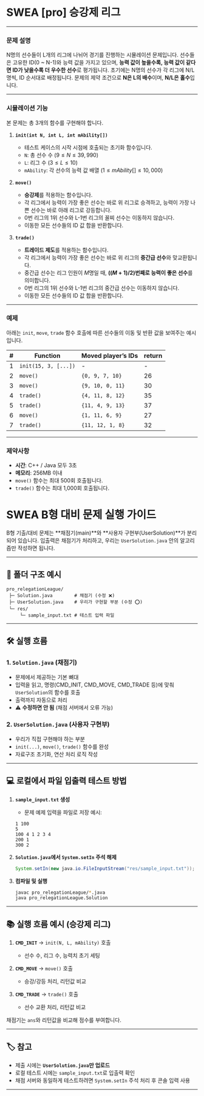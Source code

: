 # SWEA [pro] 승강제 리그

---

### 문제 설명

N명의 선수들이 L개의 리그에 나뉘어 경기를 진행하는 시뮬레이션 문제입니다. 선수들은 고유한 ID(0 ~ N-1)와 능력 값을 가지고 있으며, **능력 값이 높을수록, 능력 값이 같다면 ID가 낮을수록 더 우수한 선수**로 평가됩니다. 초기에는 N명의 선수가 각 리그에 N/L명씩, ID 순서대로 배정됩니다. 문제의 제약 조건으로 **N은 L의 배수**이며, **N/L은 홀수**입니다.

---

### 시뮬레이션 기능

본 문제는 총 3개의 함수를 구현해야 합니다.

1.  **`init(int N, int L, int mAbility[])`**
    -   테스트 케이스의 시작 시점에 호출되는 초기화 함수입니다.
    -   `N`: 총 선수 수 ($9 \le N \le 39,990$)
    -   `L`: 리그 수 ($3 \le L \le 10$)
    -   `mAbility`: 각 선수의 능력 값 배열 ($1 \le mAbility[] \le 10,000$)

2.  **`move()`**
    -   **승강제**를 적용하는 함수입니다.
    -   각 리그에서 능력이 가장 좋은 선수는 바로 위 리그로 승격하고, 능력이 가장 나쁜 선수는 바로 아래 리그로 강등합니다.
    -   0번 리그의 1위 선수와 L-1번 리그의 꼴찌 선수는 이동하지 않습니다.
    -   이동한 모든 선수들의 ID 값 합을 반환합니다.

3.  **`trade()`**
    -   **트레이드 제도**를 적용하는 함수입니다.
    -   각 리그에서 능력이 가장 좋은 선수는 바로 위 리그의 **중간급 선수**와 맞교환됩니다.
    -   중간급 선수는 리그 인원이 $M$명일 때, **$((M+1) / 2)$번째로 능력이 좋은 선수**를 의미합니다.
    -   0번 리그의 1위 선수와 L-1번 리그의 중간급 선수는 이동하지 않습니다.
    -   이동한 모든 선수들의 ID 값 합을 반환합니다.

---

### 예제

아래는 `init`, `move`, `trade` 함수 호출에 따른 선수들의 이동 및 반환 값을 보여주는 예시입니다.

| # | Function | Moved player’s IDs | return |
|---|---|---|---|
| 1 | `init(15, 3, [...])` | - | - |
| 2 | `move()` | `{0, 9, 7, 10}` | 26 |
| 3 | `move()` | `{9, 10, 0, 11}` | 30 |
| 4 | `trade()` | `{4, 11, 8, 12}` | 35 |
| 5 | `trade()` | `{11, 4, 9, 13}` | 37 |
| 6 | `move()` | `{1, 11, 6, 9}` | 27 |
| 7 | `trade()` | `{11, 12, 1, 8}` | 32 |

---

### 제약사항
-   **시간**: C++ / Java 모두 3초
-   **메모리**: 256MB 이내
-   `move()` 함수는 최대 500회 호출됩니다.
-   `trade()` 함수는 최대 1,000회 호출됩니다.


# SWEA B형 대비 문제 실행 가이드

B형 기출/대비 문제는 \*\*채점기(main)\*\*와 \*\*사용자 구현부(UserSolution)\*\*가 분리되어 있습니다.
입출력은 채점기가 처리하고, 우리는 `UserSolution.java` 안의 알고리즘만 작성하면 됩니다.

---

## 📂 폴더 구조 예시

```
pro_relegationLeague/
 ├─ Solution.java        # 채점기 (수정 ❌)
 ├─ UserSolution.java    # 우리가 구현할 부분 (수정 ⭕)
 └─ res/
     └─ sample_input.txt # 테스트 입력 파일
```

---

## 🛠 실행 흐름

### 1. `Solution.java` (채점기)

* 문제에서 제공하는 기본 뼈대
* 입력을 읽고, 명령(CMD\_INIT, CMD\_MOVE, CMD\_TRADE 등)에 맞춰 `UserSolution`의 함수를 호출
* 출력까지 자동으로 처리
* ⚠ **수정하면 안 됨** (채점 서버에서 오류 가능)

### 2. `UserSolution.java` (사용자 구현부)

* 우리가 직접 구현해야 하는 부분
* `init(...)`, `move()`, `trade()` 함수를 완성
* 자료구조 초기화, 연산 처리 로직 작성

---

## 💻 로컬에서 파일 입출력 테스트 방법

1. **`sample_input.txt` 생성**

   * 문제 예제 입력을 파일로 저장
     예시:

   ```
   1 100
   5
   100 4 1 2 3 4
   200 1
   300 2
   ```

2. **`Solution.java`에서 `System.setIn` 주석 해제**

   ```java
   System.setIn(new java.io.FileInputStream("res/sample_input.txt"));
   ```

3. **컴파일 및 실행**

   ```bash
   javac pro_relegationLeague/*.java
   java pro_relegationLeague.Solution
   ```

---


## 📚 실행 흐름 예시 (승강제 리그)

1. **`CMD_INIT`** → `init(N, L, mAbility)` 호출

   * 선수 수, 리그 수, 능력치 초기 세팅

2. **`CMD_MOVE`** → `move()` 호출

   * 승강/강등 처리, 리턴값 비교

3. **`CMD_TRADE`** → `trade()` 호출

   * 선수 교환 처리, 리턴값 비교

채점기는 `ans`와 리턴값을 비교해 점수를 부여합니다.

---

## 🏷 참고

* 제출 시에는 **`UserSolution.java`만 업로드**
* 로컬 테스트 시에는 `sample_input.txt`로 입출력 확인
* 채점 서버와 동일하게 테스트하려면 `System.setIn` 주석 처리 후 콘솔 입력 사용

---
